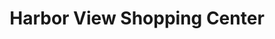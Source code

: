 ---
title: "Harbor View Shopping Center"
url: /corona-del-mar/harbor-view-shopping-center/
shop: Allgemein
---